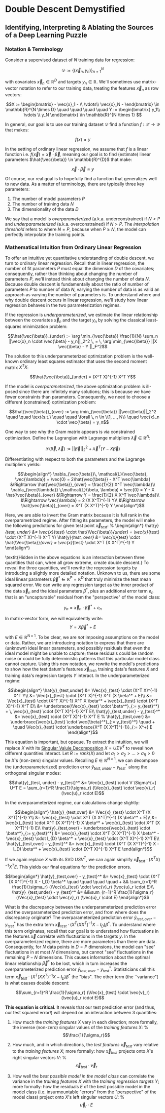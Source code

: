 # Double Descent Demystified
## Identifying, Interpreting & Ablating the Sources of a Deep Learning Puzzle


### Notation & Terminology

Consider a supervised dataset of $N$ training data for regression:

$$ \mathcal{D} :=  \{ (\vec{x}_n, y_n) \}_{n=1}^N $$

with covariates $\vec{x}_n \in \mathbb{R}^D$ and targets $y_n \in \mathbb{R}$.
We'll sometimes use matrix-vector notation to refer to our training data, treating the
features $\vec{x}_n$ as row vectors:

$$X := \begin{bmatrix} - \vec{x}_1 - \\ \vdots\\ \vec{x}_N - \end{bmatrix} \in \mathbb{R}^{N \times D} \quad \quad \quad \quad Y := \begin{bmatrix} y_1\\ \vdots \\ y_N \end{bmatrix} \in \mathbb{R}^{N \times 1} $$

In general, our goal is to use our training dataset $\mathcal{D}$ find a function $f: \mathcal{X} \rightarrow \mathcal{Y}$ that makes:

$$f(x) \approx y $$

In the setting of ordinary linear regression, we assume that $f$ is a linear function
i.e. $f(\vec{x}) = \vec{x} \cdot \vec{\beta}$, meaning our goal is to find (estimate) linear
parameters $\hat{\vec{\beta}} \in \mathbb{R}^{D}$ that make: 

$$\begin{equation*} \vec{x} \cdot \vec{\beta} \approx y \end{equation*}$$

Of course, our real goal is to hopefully find a function that generalizes well to new data. 
As a matter of terminology, there are typically three key parameters:

1. The number of model parameters $P$ 
2. The number of training data $N$
3. The dimensionality of the data $D$

We say that a model is _overparameterized_ (a.k.a. underconstrained) if $N < P$ and _underparameterized_ (a.k.a. overconstrained) if $N > P$. 
The _interpolation threshold_ refers to where $N=P$, because when $P\geq N$, the model can perfectly interpolate the training points.

### Mathematical Intuition from Ordinary Linear Regression

To offer an intuitive yet quantitative understanding of double descent, we turn to ordinary linear regression.
Recall that in linear regression, the number of fit parameters $P$ must equal the dimension $D$ of the covariates; 
consequently, rather than thinking about changing the number of parameters $P$, we'll instead think about changing 
the number of data $N$. Because double descent is fundamentally about the ratio of number of parameters $P$ 
to number of data $N$, varying the number of data is as valid an approach as varying the number of parameters is. 
To understand where and why double descent occurs in linear regression, we'll study how linear regression behaves in 
the two parameterization regimes. 

If the regression is _underparameterized_, we estimate the linear relationship between the covariates $\vec{x}_n$
and the target $y_n$ by solving the classical least-squares minimization problem:

$$\hat{\vec{\beta}}_{under} := \arg \min_{\vec{\beta}} \frac{1}{N} \sum_n ||\vec{x}_n \cdot \vec{\beta} - y_n||_2^2 \, = \, \arg \min_{\vec{\beta}} ||X \vec{\beta} - Y ||_F^2$$

The solution to this underparameterized optimization problem is the well-known ordinary least squares estimator that uses the second moment matrix $X^T X$:

$$\hat{\vec{\beta}}_{under} = (X^T X)^{-1} X^T Y$$

If the model is _overparameterized_, the above optimization problem is ill-posed since there are infinitely many solutions;
this is because we have fewer constraints than parameters. Consequently, we need to choose a different (constrained) optimization problem:

$$\hat{\vec{\beta}}_{over}  :=  \arg \min_{\vec{\beta}} ||\vec{\beta}||_2^2 \quad \quad \text{s.t.} \quad \quad \forall \, n \in \{1, ..., N\} \quad \vec{x}_n \cdot \vec{\beta} = y_n$$

One way to see why the Gram matrix appears is via constrained optimization. Define the Lagrangian with Lagrange multipliers $\vec{\lambda} \in \mathbb{R}^N$:

$$\mathcal{L}(\vec{\beta}, \vec{\lambda}) := ||\vec{\beta}||_2^2 + \vec{\lambda}^T (Y - X \vec{\beta})$$

Differentiating with respect to both the parameters and the Lagrange multipliers yields:

$$\begin{align*}
    \nabla_{\vec{\beta}}\,  \mathcal{L}(\vec{\beta}, \vec{\lambda}) = \vec{0} = 2\hat{\vec{\beta}} - X^T \vec{\lambda} &\Rightarrow \hat{\vec{\beta}}_{over} = \frac{1}{2} X^T \vec{\lambda}\\
    \nabla_{\vec{\lambda}} \,\mathcal{L}(\beta, \lambda) = \vec{0} = Y - X \hat{\vec{\beta}}_{over} &\Rightarrow Y = \frac{1}{2} X X^T \vec{\lambda}\\
    &\Rightarrow \vec{\lambda} = 2 (X X^T)^{-1} Y\\
    &\Rightarrow \hat{\vec{\beta}}_{over} = X^T (X X^T)^{-1} Y
\end{align*}$$

Here, we are able to invert the Gram matrix because it is full rank in the overparametrized regime.
After fitting its parameters, the model will make the following predictions for given test point $\vec{x}_{test}$:
%
\begin{align*}
    \hat{y}_{test, under} &= \vec{x}_{test} \cdot \hat{\Vec{\beta}}_{under} = \vec{x}_{test} \cdot (X^T X)^{-1} X^T Y\\
    \hat{y}_{test, over} &= \vec{x}_{test} \cdot \hat{\Vec{\beta}}_{over} 
    = \vec{x}_{test} \cdot X^T (X X^T)^{-1} Y
\end{align*}

\textit{Hidden in the above equations is an interaction between three quantities that can, when all grow extreme, create double descent.} 
To reveal the three quantities, we'll rewrite the regression targets by introducing a slightly more detailed notation.
Unknown to us, there are some ideal linear parameters $\vec{\beta}^* \in \mathbb{R}^P = \mathbb{R}^D$ that truly
minimize the test mean squared error. We can write any regression target as the inner product of the data $\vec{x}_n$ 
and the ideal parameters $\beta^*$, plus an additional error term $e_n$ that is an "uncapturable" residual from the "perspective" of the model class:

$$y_n = \vec{x}_n \cdot \vec{\beta}^* + e_n$$

In matrix-vector form, we will equivalently write:
$$Y = X \vec{\beta}^* + E$$

with $E \in \mathbb{R}^{N \times 1}$. To be clear, we are _not_ imposing assumptions on the model or data.
Rather, we are introducing notation to express that there are (unknown) ideal linear parameters, 
and possibly residuals that even the ideal model might be unable to capture; these residuals could be random
noise or could be fully deterministic patterns that this particular model class cannot capture. Using this
new notation, we rewrite the model's predictions to show how the test datum's features $\vec{x}_{test}$,
training data's features $X$ and training data's regression targets $Y$ interact. In the underparameterized regime:

$$\begin{align*}
    \hat{y}_{test,under} &= \Vec{x}_{test} \cdot (X^T X)^{-1} X^T Y\\
    &= \Vec{x}_{test} \cdot (X^T X)^{-1} X^T (X \beta^* + E)\\
    &= \Vec{x}_{test} \cdot (X^T X)^{-1} X^T X \beta^* + \vec{x}_{test} \cdot (X^T X)^{-1} X^T E\\
    &= \underbrace{\Vec{x}_{test} \cdot \beta^*}_{:= y_{test}^*} + \, \vec{x}_{test} \cdot (X^T X)^{-1} X^T E\\
    \hat{y}_{test,under} - y_{test}^* &= \vec{x}_{test} \cdot (X^T X)^{-1} X^T E
    % \hat{y}_{test,over} &= \underbrace{\vec{x}_{test} \cdot \vec{\beta}^*}_{:= y_{test}^*} \quad + \quad \Vec{x}_{test} \cdot \underbrace{X^T (X X^T)^{-1}}_{:= X^+} E
\end{align*}$$

This equation is important, but opaque. To extract the intuition, we will replace $X$ with its [Singular Valule Decomposition](https://en.wikipedia.org/wiki/Singular_value_decomposition)
$X = U \Sigma V^T$ to reveal how different quantities interact. 
Let $R := rank(X)$ and let $\sigma_1 > \sigma_2 > ... > \sigma_R > 0$ be $X$'s (non-zero) singular values.
Recalling $E \in \mathbb{R}^{N \times 1}$, we can decompose the (underparameterized) prediction error
$\hat{y}_{test, under} - y_{test}^*$ along the orthogonal singular modes:

$$\hat{y}_{test, under} - y_{test}^* &= \Vec{x}_{test} \cdot V \Sigma^{+} U^T E = \sum_{r=1}^R  \frac{1}{\sigma_r} (\Vec{x}_{test} \cdot \vec{v}_r) (\vec{u}_r \cdot E)$$

In the overparameterized regime, our calculations change slightly:

$$\begin{align*}
    \hat{y}_{test,over} &= \Vec{x}_{test} \cdot X^T (X X^T)^{-1}  Y\\
    &= \vec{x}_{test} \cdot X^T (X X^T)^{-1} (X \beta^* + E)\\
    &= \vec{x}_{test} \cdot X^T (X X^T)^{-1} X \beta^* + \vec{x}_{test} \cdot X^T (X X^T)^{-1} E\\
    \hat{y}_{test,over} - \underbrace{\vec{x}_{test} \cdot \beta^*}_{:= y_{test}^*} &= \vec{x}_{test} \cdot X^T (X X^T)^{-1} X \beta^*  - \vec{x}_{test} \cdot I_{D} \beta^* + \vec{x}_{test} \cdot (X^T X)^{-1} X^T E\\
    \hat{y}_{test,over} - y_{test}^* &= \vec{x}_{test} \cdot (X^T (X X^T)^{-1} X - I_D) \beta^*  + \vec{x}_{test} \cdot (X^T X)^{-1} X^T E
\end{align*}$$

If we again replace $X$ with its SVD $U S V^T$, we can again simplify $\vec{x}_{test} \cdot (X^T X)^{-1} X^T E$. 
This yields our final equations for the prediction errors.

$$\begin{align*}
\hat{y}_{test,over} - y_{test}^* &= \vec{x}_{test} \cdot (X^T (X X^T)^{-1} X - I_D) \beta^* \quad \quad \quad \quad + && \sum_{r=1}^R  \frac{1}{\sigma_r} (\Vec{x}_{test} \cdot \vec{v}_r) (\vec{u}_r \cdot E)\\
    \hat{y}_{test,under} - y_{test}^* &= &&\sum_{r=1}^R  \frac{1}{\sigma_r} (\Vec{x}_{test} \cdot \vec{v}_r) (\vec{u}_r \cdot E)
\end{align*}$$

What is the discrepancy between the underparameterized prediction error and the overparameterized prediction error, 
and from where does the discrepancy originate? The overparameterized prediction error 
$\hat{y}_{test,over} - y_{test}^*$ has the extra term $\vec{x}_{test} \cdot (X^T (X X^T)^{-1} X - I_D) \beta^*$. 
To understand where this term originates, recall that our goal is to understand how fluctuations in the features $\vec{x}$
correlate with fluctuations in the targets $y$. In the overparameterized regime, there are more parameters than there
are data. Consequently, for $N$ data points in $D=P$ dimensions, the model can "see" fluctuations in at most $N$ dimensions,
but cannot "see" fluctuations in the remaining $P-N$ dimensions. This causes information about the optimal linear relationship
$\vec{\beta}^*$ to be lost, which in turn increases the overparameterized prediction error $\hat{y}_{test, over} - y_{test}^*$.
Statisticians call this term $\vec{x}_{test} \cdot (X^T (X X^T)^{-1} X - I_D) \beta^*$ the "bias". 
The other term (the ``variance") is what causes double descent:

$$\sum_{r=1}^R  \frac{1}{\sigma_r} (\Vec{x}_{test} \cdot \vec{v}_r) (\vec{u}_r \cdot E)$$

**This equation is critical.** It reveals that our test prediction error (and thus, our test squared error!)
will depend on an interaction between 3 quantities:


1. How much the _training features_ $X$ vary in each direction; more formally, the inverse (non-zero) singular values of the _training features_ $X$:
%
$$\frac{1}{\sigma_r}$$

2. How much, and in which directions, the _test features_ $\vec{x}_{test}$ vary relative to the _training features_ $X$; more formally: how $\vec{x}_{test}$ projects onto $X$'s right singular vectors $V$:
%
$$\Vec{x}_{test} \cdot \Vec{v}_r$$

3. How well the _best possible model in the model class_ can correlate the variance in the _training features_ $X$ with the _training regression targets_ $Y$; more formally: how the residuals $E$ of the best possible model in the model class (i.e. insurmountable "errors" from the "perspective" of the model class) project onto $X$'s left singular vectors $U$:
%
$$\Vec{u}_r \cdot E$$
    

